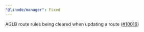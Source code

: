 ```yaml
---
"@linode/manager": Fixed
---
```


AGLB route rules being cleared when updating a route ([#10016](https://github.com/linode/manager/pull/10016))
